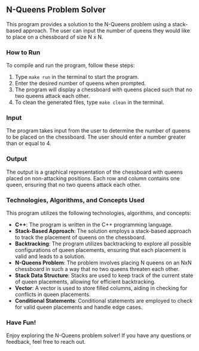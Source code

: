 ## N-Queens Problem Solver

This program provides a solution to the N-Queens problem using a stack-based approach. The user can input the number of queens they would like to place on a chessboard of size N x N.

### How to Run

To compile and run the program, follow these steps:

1. Type `make run` in the terminal to start the program.
2. Enter the desired number of queens when prompted.
3. The program will display a chessboard with queens placed such that no two queens attack each other.
4. To clean the generated files, type `make clean` in the terminal.

### Input

The program takes input from the user to determine the number of queens to be placed on the chessboard. The user should enter a number greater than or equal to 4.

### Output

The output is a graphical representation of the chessboard with queens placed on non-attacking positions. Each row and column contains one queen, ensuring that no two queens attack each other.

### Technologies, Algorithms, and Concepts Used

This program utilizes the following technologies, algorithms, and concepts:

- **C++**: The program is written in the C++ programming language.
- **Stack-Based Approach**: The solution employs a stack-based approach to track the placement of queens on the chessboard.
- **Backtracking**: The program utilizes backtracking to explore all possible configurations of queen placements, ensuring that each placement is valid and leads to a solution.
- **N-Queens Problem**: The problem involves placing N queens on an NxN chessboard in such a way that no two queens threaten each other.
- **Stack Data Structure**: Stacks are used to keep track of the current state of queen placements, allowing for efficient backtracking.
- **Vector**: A vector is used to store filled columns, aiding in checking for conflicts in queen placements.
- **Conditional Statements**: Conditional statements are employed to check for valid queen placements and handle edge cases.

### Have Fun!

Enjoy exploring the N-Queens problem solver! If you have any questions or feedback, feel free to reach out.